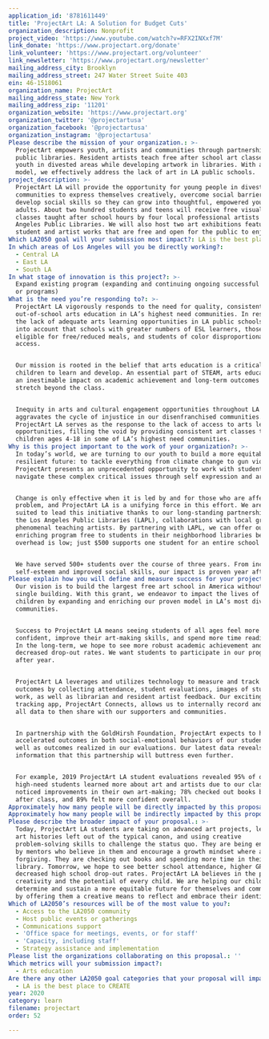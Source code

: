```yaml
---
application_id: '8781611449'
title: 'ProjectArt LA: A Solution for Budget Cuts'
organization_description: Nonprofit
project_video: 'https://www.youtube.com/watch?v=RFX2INXxf7M'
link_donate: 'https://www.projectart.org/donate'
link_volunteer: 'https://www.projectart.org/volunteer'
link_newsletter: 'https://www.projectart.org/newsletter'
mailing_address_city: Brooklyn
mailing_address_street: 247 Water Street Suite 403
ein: 46-1518061
organization_name: ProjectArt
mailing_address_state: New York
mailing_address_zip: '11201'
organization_website: 'https://www.projectart.org'
organization_twitter: '@projectartusa'
organization_facebook: '@projectartusa'
organization_instagram: '@projectartusa'
Please describe the mission of your organization.: >-
  ProjectArt empowers youth, artists and communities through partnerships with
  public libraries. Resident artists teach free after school art classes to
  youth in divested areas while developing artwork in libraries. With a scalable
  model, we effectively address the lack of art in LA public schools.
project_description: >-
  ProjectArt LA will provide the opportunity for young people in divested
  communities to express themselves creatively, overcome social barriers, and
  develop social skills so they can grow into thoughtful, empowered young
  adults. About two hundred students and teens will receive free visual arts
  classes taught after school hours by four local professional artists at Los
  Angeles Public Libraries. We will also host two art exhibitions featuring
  student and artist works that are free and open for the public to enjoy.
Which LA2050 goal will your submission most impact?: LA is the best place to LEARN
In which areas of Los Angeles will you be directly working?:
  - Central LA
  - East LA
  - South LA
In what stage of innovation is this project?: >-
  Expand existing program (expanding and continuing ongoing successful projects
  or programs)
What is the need you’re responding to?: >-
  ProjectArt LA vigorously responds to the need for quality, consistent,
  out-of-school arts education in LA’s highest need communities. In response to
  the lack of adequate arts learning opportunities in LA public schools, we take
  into account that schools with greater numbers of ESL learners, those who are
  eligible for free/reduced meals, and students of color disproportionately lack
  access. 


  Our mission is rooted in the belief that arts education is a critical tool for
  children to learn and develop. An essential part of STEAM, arts education has
  an inestimable impact on academic achievement and long-term outcomes that
  stretch beyond the class. 


  Inequity in arts and cultural engagement opportunities throughout LA
  aggravates the cycle of injustice in our disenfranchised communities.
  ProjectArt LA serves as the response to the lack of access to arts learning
  opportunities, filling the void by providing consistent art classes to
  children ages 4-18 in some of LA’s highest need communities.
Why is this project important to the work of your organization?: >-
  In today’s world, we are turning to our youth to build a more equitable and
  resilient future: to tackle everything from climate change to gun violence.
  ProjectArt presents an unprecedented opportunity to work with students to
  navigate these complex critical issues through self expression and art making.


  Change is only effective when it is led by and for those who are affected by a
  problem, and ProjectArt LA is a unifying force in this effort. We are uniquely
  suited to lead this initiative thanks to our long-standing partnerships with
  the Los Angeles Public Libraries (LAPL), collaborations with local groups, and
  phenomenal teaching artists. By partnering with LAPL, we can offer our
  enriching program free to students in their neighborhood libraries because
  overhead is low; just $500 supports one student for an entire school year. 


  We have served 500+ students over the course of three years. From increased
  self-esteem and improved social skills, our impact is proven year after year.
Please explain how you will define and measure success for your project.: >-
  Our vision is to build the largest free art school in America without owning a
  single building. With this grant, we endeavor to impact the lives of even more
  children by expanding and enriching our proven model in LA’s most divested
  communities. 


  Success to ProjectArt LA means seeing students of all ages feel more
  confident, improve their art-making skills, and spend more time reading books.
  In the long-term, we hope to see more robust academic achievement and
  decreased drop-out rates. We want students to participate in our programs year
  after year.  


  ProjectArt LA leverages and utilizes technology to measure and track our
  outcomes by collecting attendance, student evaluations, images of student
  work, as well as librarian and resident artist feedback. Our exciting custom
  tracking app, ProjectArt Connects, allows us to internally record and track
  all data to then share with our supporters and communities. 


  In partnership with the GoldHirsh Foundation, ProjectArt expects to have
  accelerated outcomes in both social-emotional behaviors of our students as
  well as outcomes realized in our evaluations. Our latest data reveals telling
  information that this partnership will buttress even further. 


  For example, 2019 ProjectArt LA student evaluations revealed 95% of our
  high-need students learned more about art and artists due to our classes;  95%
  noticed improvements in their own art-making; 78% checked out books before and
  after class, and 89% felt more confident overall. 
Approximately how many people will be directly impacted by this proposal?: '200'
Approximately how many people will be indirectly impacted by this proposal?: '400'
Please describe the broader impact of your proposal.: >-
  Today, ProjectArt LA students are taking on advanced art projects, learning
  art histories left out of the typical canon, and using creative
  problem-solving skills to challenge the status quo. They are being encouraged
  by mentors who believe in them and encourage a growth mindset where art is
  forgiving. They are checking out books and spending more time in their local
  library. Tomorrow, we hope to see better school attendance, higher GPAs, and
  decreased high school drop-out rates. ProjectArt LA believes in the power of
  creativity and the potential of every child. We are helping our children
  determine and sustain a more equitable future for themselves and communities
  by offering them a creative means to reflect and embrace their identities.
Which of LA2050’s resources will be of the most value to you?:
  - Access to the LA2050 community
  - Host public events or gatherings
  - Communications support
  - 'Office space for meetings, events, or for staff'
  - 'Capacity, including staff'
  - Strategy assistance and implementation
Please list the organizations collaborating on this proposal.: ''
Which metrics will your submission impact?:
  - Arts education
Are there any other LA2050 goal categories that your proposal will impact?:
  - LA is the best place to CREATE
year: 2020
category: learn
filename: projectart
order: 52

---
```


